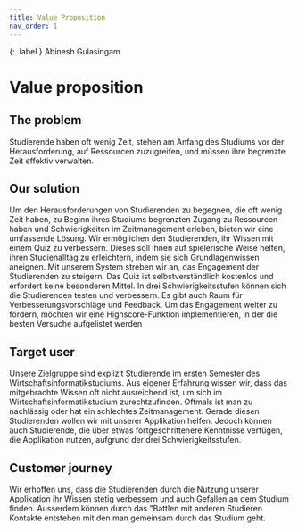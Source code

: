 ```yaml
---
title: Value Proposition
nav_order: 1
---
```


{: .label }
Abinesh Gulasingam

# Value proposition


## The problem
Studierende haben oft wenig Zeit, stehen am Anfang des Studiums vor der Herausforderung, auf Ressourcen zuzugreifen, und müssen ihre begrenzte Zeit effektiv verwalten.


## Our solution
Um den Herausforderungen von Studierenden zu begegnen, die oft wenig Zeit haben, zu Beginn ihres Studiums begrenzten Zugang zu Ressourcen haben und Schwierigkeiten im Zeitmanagement erleben, bieten wir eine umfassende Lösung. Wir ermöglichen den Studierenden, ihr Wissen mit einem Quiz zu verbessern. Dieses soll ihnen auf spielerische Weise helfen, ihren Studienalltag zu erleichtern, indem sie sich Grundlagenwissen aneignen. Mit unserem System streben wir an, das Engagement der Studierenden zu steigern. Das Quiz ist selbstverständlich kostenlos und erfordert keine besonderen Mittel. In drei Schwierigkeitsstufen können sich die Studierenden testen und verbessern. Es gibt auch Raum für Verbesserungsvorschläge und Feedback. Um das Engagement weiter zu fördern, möchten wir eine Highscore-Funktion implementieren, in der die besten Versuche aufgelistet werden


## Target user
Unsere Zielgruppe sind explizit Studierende im ersten Semester des Wirtschaftsinformatikstudiums. Aus eigener Erfahrung wissen wir, dass das mitgebrachte Wissen oft nicht ausreichend ist, um sich im Wirtschaftsinformatikstudium zurechtzufinden. Oftmals ist man zu nachlässig oder hat ein schlechtes Zeitmanagement. Gerade diesen Studierenden wollen wir mit unserer Applikation helfen. Jedoch können auch Studierende, die über etwas fortgeschrittenere Kenntnisse verfügen, die Applikation nutzen, aufgrund der drei Schwierigkeitsstufen.
## Customer journey
Wir erhoffen uns, dass die Studierenden durch die Nutzung unserer Applikation ihr Wissen stetig verbessern und auch Gefallen an dem Studium finden. Ausserdem können durch das "Battlen mit anderen Studieren Kontakte entstehen mit den man gemeinsam durch das Studium geht.
